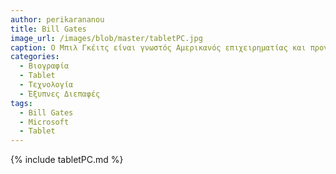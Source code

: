 ```yaml
---
author: perikarananou
title: Bill Gates
image_url: /images/blob/master/tabletPC.jpg
caption: Ο Μπιλ Γκέιτς είναι γνωστός Αμερικανός επιχειρηματίας και προγραμματιστής λογισμικού. Συνίδρυσε τη Microsoft Corporation το 1975 μαζί με τον Paul Allen. Η εταιρεία έγινε ο μεγαλύτερος κατασκευαστής λογισμικού στον κόσμο, με τον Gates να εργάζεται ως Διευθύνων Σύμβουλος μέχρι το 2000. Υπό την ηγεσία του, η Microsoft ανέπτυξε πολλά επαναστατικά προϊόντα, συμπεριλαμβανομένου του λειτουργικού συστήματος Windows και Office. Το 2001, ο Gates κυκλοφόρησε το Microsoft Tablet PC, ο οποίος ήταν ένας φορητός υπολογιστής που μπορούσε να λειτουργήσει με τεχνολογία γραφίδας ή οθόνης αφής. Το Tablet PC ήταν μια σημαντική καινοτομία στη βιομηχανία των προσωπικών υπολογιστών και άνοιξε το δρόμο για μελλοντικές εξελίξεις στην τεχνολογία tablet. Το Microsoft Tablet PC ήταν ένα φιλόδοξο έργο για τον Gates και αντιπροσώπευε μια απόκλιση από τα παραδοσιακά μοντέλα φορητών υπολογιστών και επιτραπέζιων υπολογιστών. Η συσκευή σχεδιάστηκε για να είναι ελαφριά και φορητή, με διεπαφή οθόνης αφής που επέτρεπε στους χρήστες να γράφουν και να σχεδιάζουν στην οθόνη με μια γραφίδα. Το Tablet PC διέθετε επίσης τεχνολογία αναγνώρισης χειρογράφου, η οποία επέτρεπε στους χρήστες να μετατρέψουν τις χειρόγραφες σημειώσεις τους σε ψηφιακό κείμενο. Παρά τα καινοτόμα χαρακτηριστικά της συσκευής, το Tablet PC απέτυχε να αποκτήσει ευρεία δημοτικότητα και τελικά σταμάτησε να κυκλοφορεί το 2006. Ωστόσο, η συμβολή του Gates στην ανάπτυξη της τεχνολογίας tablet άνοιξε το δρόμο για μελλοντικές εξελίξεις στον τομέα και η κληρονομιά του στον κλάδο της τεχνολογίας συνεχίζεται να γίνει αισθητό σήμερα.
categories:
  - Βιογραφία
  - Tablet
  - Τεχνολογία
  - Έξυπνες Διεπαφές
tags:
  - Bill Gates
  - Microsoft
  - Tablet
---
```


{% include tabletPC.md %}

